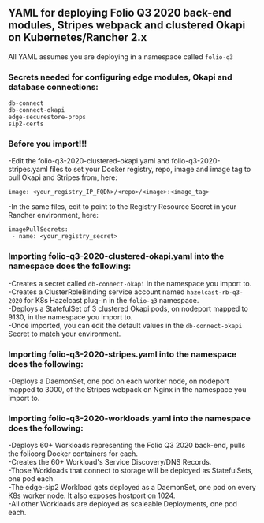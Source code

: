 ## YAML for deploying Folio Q3 2020 back-end modules, Stripes webpack and clustered Okapi on Kubernetes/Rancher 2.x

All YAML assumes you are deploying in a namespace called `folio-q3`

### Secrets needed for configuring edge modules, Okapi and database connections:

`db-connect`<br/>
`db-connect-okapi`<br/>
`edge-securestore-props`<br/>
`sip2-certs`

### Before you import!!!

-Edit the folio-q3-2020-clustered-okapi.yaml and folio-q3-2020-stripes.yaml files to set your Docker registry, repo, image and image tag to pull Okapi and Stripes from, here:<br/>

`image: <your_registry_IP_FQDN>/<repo>/<image>:<image_tag>`<br/>

-In the same files, edit to point to the Registry Resource Secret in your Rancher environment, here:<br/>
```
imagePullSecrets:
 - name: <your_registry_secret>
```
### Importing folio-q3-2020-clustered-okapi.yaml into the namespace does the following:

-Creates a secret called `db-connect-okapi` in the namespace you import to.<br/>
-Creates a ClusterRoleBinding service account named `hazelcast-rb-q3-2020` for K8s Hazelcast plug-in in the `folio-q3` namespace.<br/>
-Deploys a StatefulSet of 3 clustered Okapi pods, on nodeport mapped to 9130, in the namespace you import to.<br/>
-Once imported, you can edit the default values in the `db-connect-okapi` Secret to match your environment.

### Importing folio-q3-2020-stripes.yaml into the namespace does the following:

-Deploys a DaemonSet, one pod on each worker node, on nodeport mapped to 3000, of the Stripes webpack on Nginx in the namespace you import to.<br/>

### Importing folio-q3-2020-workloads.yaml into the namespace does the following:

-Deploys 60+ Workloads representing the Folio Q3 2020 back-end, pulls the folioorg Docker containers for each.<br/>
-Creates the 60+ Workload's Service Discovery/DNS Records.<br/>
-Those Workloads that connect to storage will be deployed as StatefulSets, one pod each.<br/>
-The edge-sip2 Workload gets deployed as a DaemonSet, one pod on every K8s worker node. It also exposes hostport on 1024.<br/>
-All other Workloads are deployed as scaleable Deployments, one pod each.
